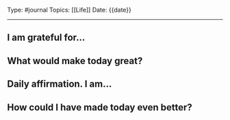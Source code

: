 Type: #journal 
Topics: [[Life]]
Date: {{date}}

---

## I am grateful for...

## What would make today great?

## Daily affirmation. I am...

## How could I have made today even better?